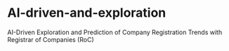 # AI-driven-and-exploration
AI-Driven Exploration and Prediction of Company Registration Trends with Registrar of Companies (RoC)

